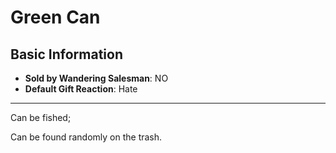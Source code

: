 # Green Can

## Basic Information

- **Sold by Wandering Salesman**: NO
- **Default Gift Reaction**: Hate

---
Can be fished;

Can be found randomly on the trash.
